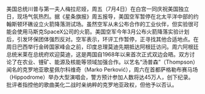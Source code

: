 美国总统川普与第一夫人梅拉尼娅，周五（7月4日）在白宫一同庆祝美国独立日，现场气氛热烈。据《星条旗报》周五报导，美国空军暂停在北太平洋中部的约翰斯顿环礁设立火箭降落测试场。虽然空军从未公布合作的工业伙伴，但实验很可能会使用马斯克SpaceX公司的火箭。美国空军今年3月公布火箭降落实验计划后，引发环保团体强烈反对。空军表示，环评工作暂停，正寻找其他合适地点。在周日巴西举行金砖国家峰会之前，印度总理莫迪先期抵达阿根廷访问。周六阿根廷总统米莱在总统府欢迎莫迪，这是两国自1968年以来首次正式双边会晤。双方讨论了在农业、锂矿、能源及核能等领域加强合作。以艺名“汤普森”（Thompson）闻名的克罗地亚歌星佩尔科维奇（Marko Perković），周六在首都萨格勒布赛马场（Hippodrome）举办大型演唱会，警方预计参加人数将达45万人，创下纪录。批评者指控他的歌曲美化二战时亲纳粹的克罗地亚政权，但他予以否认。